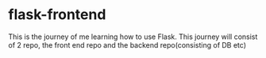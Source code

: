 # flask-frontend
This is the journey of me learning how to use Flask. This journey will consist of 2 repo, the front end repo and the backend repo(consisting of DB etc)
